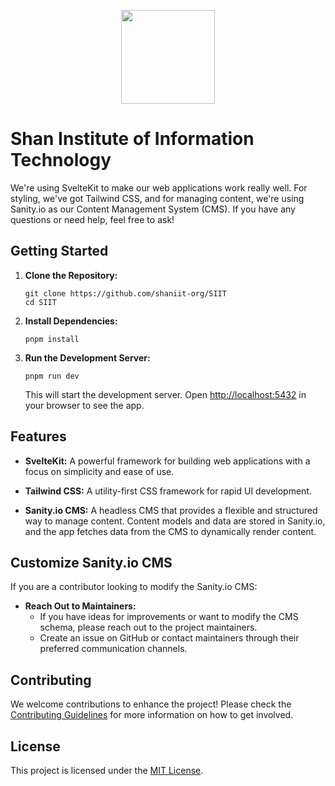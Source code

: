 <p align="center">
  <img width="150" height="150" src="https://github.com/shaniit-org/SIIT/blob/docs/readme/static/images/siit.png">
</p>

# Shan Institute of Information Technology

We're using SvelteKit to make our web applications work really well.
For styling, we've got Tailwind CSS, and for managing content, we're using Sanity.io as our Content Management System (CMS).
If you have any questions or need help, feel free to ask!

## Getting Started

1. **Clone the Repository:**

   ```
   git clone https://github.com/shaniit-org/SIIT
   cd SIIT
   ```

2. **Install Dependencies:**

   ```
   pnpm install
   ```

3. **Run the Development Server:**
   ```
   pnpm run dev
   ```
   This will start the development server. Open [http://localhost:5432](http://localhost:5432) in your browser to see the app.

## Features

- **SvelteKit:** A powerful framework for building web applications with a focus on simplicity and ease of use.

- **Tailwind CSS:** A utility-first CSS framework for rapid UI development.

- **Sanity.io CMS:** A headless CMS that provides a flexible and structured way to manage content. Content models and data are stored in Sanity.io, and the app fetches data from the CMS to dynamically render content.

## Customize Sanity.io CMS

If you are a contributor looking to modify the Sanity.io CMS:

- **Reach Out to Maintainers:**
  - If you have ideas for improvements or want to modify the CMS schema, please reach out to the project maintainers.
  - Create an issue on GitHub or contact maintainers through their preferred communication channels.

## Contributing

We welcome contributions to enhance the project! Please check the [Contributing Guidelines](CONTRIBUTING.md) for more information on how to get involved.

## License

This project is licensed under the [MIT License](LICENSE.md).
